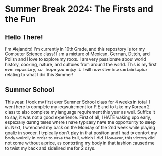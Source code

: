 # Summer Break 2024: The Firsts and the Fun

## Hello There!

I'm Alejandro! I'm currently in 10th Grade, and this repository is for my Computer Science class! I am a mixture of Mexican, German, Dutch, and Polish and I love to explore my roots. I am very passionate about world history, cooking, nature, and cultures from around the world. This is my first ever repository, so I hope you enjoy it. I will now dive into certain topics relating to what I did this Summer!

## Summer School

This year, I took my first ever Summer School class for 4 weeks in total. I went here to complete my reqwuirement for P.E and to take my Korean 2 class to also complete my language requirement this year as well. Suffice it to say, it was not a good experience. First of all, I HATE waking upo early, especially during times where I have typically have the opportunity to sleep in. Next, I wrenched my back on the Monday of the 2nd week while playing goalie in soccer. I typically don't play in that position and I had to contort my body weirdly in order to save the ball, which I did. However, this victory did not come without a price, as contorting my body in that fashion caused me to twist my back and sidelined me for 2 days. 
